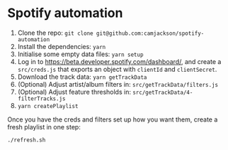 # Spotify automation

1. Clone the repo: `git clone git@github.com:camjackson/spotify-automation`
2. Install the dependencies: `yarn`
3. Initialise some empty data files: `yarn setup`
4. Log in to https://beta.developer.spotify.com/dashboard/, and create a `src/creds.js` that exports an object with `clientId` and `clientSecret`.
5. Download the track data: `yarn getTrackData`
6. (Optional) Adjust artist/album filters in: `src/getTrackData/filters.js`
7. (Optional) Adjust feature thresholds in: `src/getTrackData/4-filterTracks.js`
8. `yarn createPlaylist`

Once you have the creds and filters set up how you want them, create a fresh playlist in one step:

```sh
./refresh.sh
```
